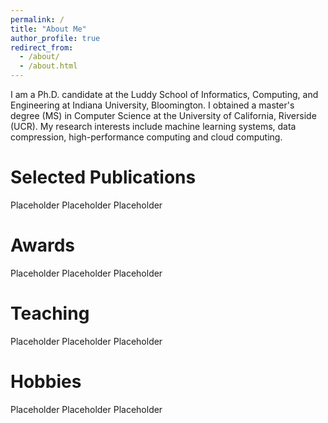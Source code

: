 ```yaml
---
permalink: /
title: "About Me"
author_profile: true
redirect_from: 
  - /about/
  - /about.html
---
```


I am a Ph.D. candidate at the Luddy School of Informatics, Computing, and Engineering at Indiana University, Bloomington. I obtained a master's degree (MS) in Computer Science at the University of California, Riverside (UCR). My research interests include machine learning systems, data compression, high-performance computing and cloud computing.

Selected Publications
======
Placeholder
Placeholder
Placeholder

Awards
======
Placeholder
Placeholder
Placeholder

Teaching
======
Placeholder
Placeholder
Placeholder

Hobbies
======
Placeholder
Placeholder
Placeholder

